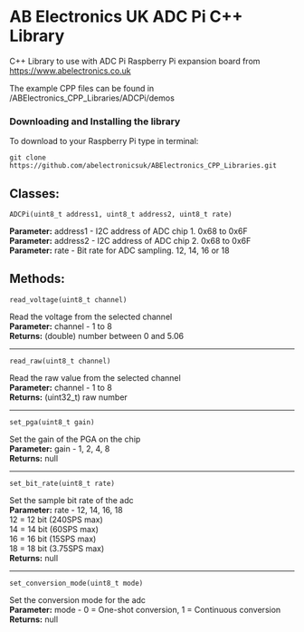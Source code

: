 AB Electronics UK ADC Pi C++ Library
=====

C++ Library to use with ADC Pi Raspberry Pi expansion board from https://www.abelectronics.co.uk

The example CPP files can be found in /ABElectronics_CPP_Libraries/ADCPi/demos  

### Downloading and Installing the library

To download to your Raspberry Pi type in terminal: 

```
git clone https://github.com/abelectronicsuk/ABElectronics_CPP_Libraries.git
```

Classes:
----------
```
ADCPi(uint8_t address1, uint8_t address2, uint8_t rate)
```
**Parameter:** address1 - I2C address of ADC chip 1. 0x68 to 0x6F  
**Parameter:** address2 - I2C address of ADC chip 2. 0x68 to 0x6F  
**Parameter:** rate - Bit rate for ADC sampling.  12, 14, 16 or 18 

Methods:
----------
```
read_voltage(uint8_t channel) 
```
Read the voltage from the selected channel  
**Parameter:** channel - 1 to 8  
**Returns:** (double) number between 0 and 5.06
___
```
read_raw(uint8_t channel) 
```
Read the raw value from the selected channel  
**Parameter:** channel - 1 to 8  
**Returns:** (uint32_t) raw number
___
```
set_pga(uint8_t gain)
```
Set the gain of the PGA on the chip  
**Parameter:** gain -  1, 2, 4, 8  
**Returns:** null
___
```
set_bit_rate(uint8_t rate)
```
Set the sample bit rate of the adc  
**Parameter:** rate -  12, 14, 16, 18  
12 = 12 bit (240SPS max)  
14 = 14 bit (60SPS max)  
16 = 16 bit (15SPS max)  
18 = 18 bit (3.75SPS max)  
**Returns:** null  

___
```
set_conversion_mode(uint8_t mode)
```
Set the conversion mode for the adc  
**Parameter:** mode -  0 = One-shot conversion, 1 = Continuous conversion  
**Returns:** null